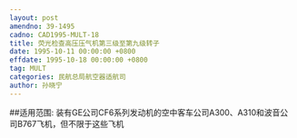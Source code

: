 ```yaml
---
layout: post
amendno: 39-1495
cadno: CAD1995-MULT-18
title: 荧光检查高压压气机第三级至第九级转子
date: 1995-10-11 00:00:00 +0800
effdate: 1995-10-18 00:00:00 +0800
tag: MULT
categories: 民航总局航空器适航司
author: 孙晓宁
---
```


##适用范围:
装有GE公司CF6系列发动机的空中客车公司A300、A310和波音公司B767飞机，但不限于这些飞机


